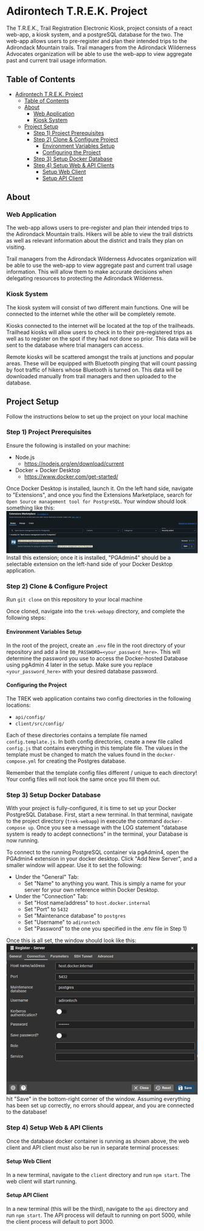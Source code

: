 # Adirontech T.R.E.K. Project

The T.R.E.K., Trail Registration Electronic Kiosk, project consists of a react web-app, a kiosk system, and a postgreSQL database for the two. The web-app allows users to pre-register and plan their intended trips to the Adirondack Mountain trails. Trail managers from the Adirondack Wilderness Advocates organization will be able to use the web-app to view aggregate past and current trail usage information. 

## Table of Contents

- [Adirontech T.R.E.K. Project](#adirontech-trek-project)
  - [Table of Contents](#table-of-contents)
  - [About](#about)
    - [Web Application](#web-application)
    - [Kiosk System](#kiosk-system)
  - [Project Setup](#project-setup)
    - [Step 1) Project Prerequisites](#step-1-project-prerequisites)
    - [Step 2) Clone \& Configure Project](#step-2-clone--configure-project)
      - [Environment Variables Setup](#environment-variables-setup)
      - [Configuring the Project](#configuring-the-project)
    - [Step 3) Setup Docker Database](#step-3-setup-docker-database)
    - [Step 4) Setup Web \& API Clients](#step-4-setup-web--api-clients)
      - [Setup Web Client](#setup-web-client)
      - [Setup API Client](#setup-api-client)

## About

### Web Application

The web-app allows users to pre-register and plan their intended trips to the Adirondack Mountain trails. Hikers will be able to view the trail districts as well as relevant information about the district and trails they plan on visiting.

Trail managers from the Adirondack Wilderness Advocates organization will be able to use the web-app to view aggregate past and current trail usage information. This will allow them to make accurate decisions when delegating resources to protecting the Adirondack Wilderness.

### Kiosk System

The kiosk system will consist of two different main functions. One will be connected to the internet while the other will be completely remote.

Kiosks connected to the internet will be located at the top of the trailheads. Trailhead kiosks will allow users to check in to their pre-registered trips as well as to register on the spot if they had not done so prior. This data will be sent to the database where trial managers can access.

Remote kiosks will be scattered amongst the trails at junctions and popular areas. These will be equipped with Bluetooth pinging that will count passing by foot traffic of hikers whose Bluetooth is turned on. This data will be downloaded manually from trail managers and then uploaded to the database.

## Project Setup

Follow the instructions below to set up the project on your local machine

### Step 1) Project Prerequisites

Ensure the following is installed on your machine:

- Node.js 
  - <https://nodejs.org/en/download/current>
- Docker + Docker Desktop
  - <https://www.docker.com/get-started/>

Once Docker Desktop is installed, launch it. On the left hand side, navigate to "Extensions", and once you find the Extensions Marketplace, search for `Open Source management tool for PostgreSQL`. Your window should look something like this:
![Extensions_Marketplace_Setup_Image_01](./images/Extensions_Marketplace_Setup_Image_01.png)
Install this extension; once it is installed, "PGAdmin4" should be a selectable extension on the left-hand side of your Docker Desktop application.

### Step 2) Clone & Configure Project

Run `git clone` on this repository to your local machine

Once cloned, navigate into the `trek-webapp` directory, and complete the following steps:

#### Environment Variables Setup

In the root of the project, create an `.env` file in the root directory of your repository and add a line `DB_PASSWORD=<your_password_here>`. This will determine the password you use to access the Docker-hosted Database using pgAdmin 4 later in the setup. Make sure you replace `<your_password_here>` with your desired database password.

#### Configuring the Project

The TREK web application contains two config directories in the following locations:

- `api/config/`
- `client/src/config/`

Each of these directories contains a template file named `config.template.js`. In both config directories, create a new file called `config.js` that contains everything in this template file. The values in the template must be changed to match the values found in the `docker-compose.yml` for creating the Postgres database.

Remember that the template config files different / unique to each directory! Your config files will not look the same once you fill them out.

### Step 3) Setup Docker Database

With your project is fully-configured, it is time to set up your Docker PostgreSQL Database. First, start a new terminal. In that terminal, navigate to the project directory (`trek-webapp`) in execute the command `docker-compose up`. Once you see a message with the LOG statement "database system is ready to acdept connections" in the terminal, your Database is now running.

To connect to the running PostgreSQL container via pgAdmin4, open the PGAdmin4 extension in your docker desktop. Click "Add New Server", and a smaller window will appear. Use it to set the following:

- Under the "General" Tab:
  - Set "Name" to anything you want. This is simply a name for your server for your own reference within Docker Desktop.
- Under the "Connection" Tab:
  - Set "Host name/address" to `host.docker.internal`
  - Set "Port" to `5432`
  - Set "Maintenance database" to `postgres`
  - Set "Username" to `adirontech`
  - Set "Password" to the one you specified in the .env file in Step 1)

Once this is all set, the window should look like this:
![Server_Register_Reference_Image_01](./images/Server_Register_01.png)
hit "Save" in the bottom-right corner of the window. Assuming everything has been set up correctly, no errors should appear, and you are connected to the database!

### Step 4) Setup Web & API Clients

Once the database docker container is running as shown above, the web client and API client must also be run in separate terminal processes:

#### Setup Web Client

In a new terminal, navigate to the `client` directory and run `npm start`. The web client will start running.

#### Setup API Client

In a new terminal (this will be the third), navigate to the `api` directory and run `npm start`. The API process will default to running on port 5000, while the client process will default to port 3000.